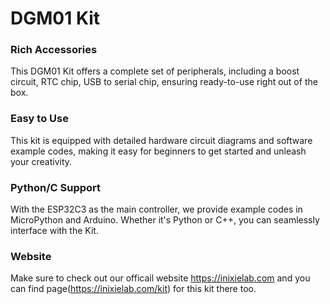 # DGM01 Kit

### Rich Accessories
This DGM01 Kit offers a complete set of peripherals, including a boost circuit, RTC chip, USB to serial chip, ensuring ready-to-use right out of the box.

### Easy to Use
This kit is equipped with detailed hardware circuit diagrams and software example codes, making it easy for beginners to get started and unleash your creativity.

### Python/C Support
With the ESP32C3 as the main controller, we provide example codes in MicroPython and Arduino. Whether it's Python or C++, you can seamlessly interface with the Kit.

### Website
Make sure to check out our officail website https://inixielab.com and you can find page(https://inixielab.com/kit) for this kit there too.
